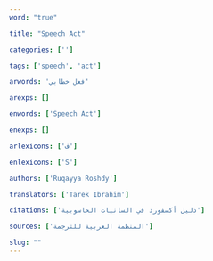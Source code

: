 ```yaml
---
word: "true"

title: "Speech Act"

categories: ['']

tags: ['speech', 'act']

arwords: 'فعل خطابي'

arexps: []

enwords: ['Speech Act']

enexps: []

arlexicons: ['ف']

enlexicons: ['S']

authors: ['Ruqayya Roshdy']

translators: ['Tarek Ibrahim']

citations: ['دليل أكسفورد في السانيات الحاسوبية']

sources: ['المنظمة العربية للترجمة']

slug: ""
---
```

